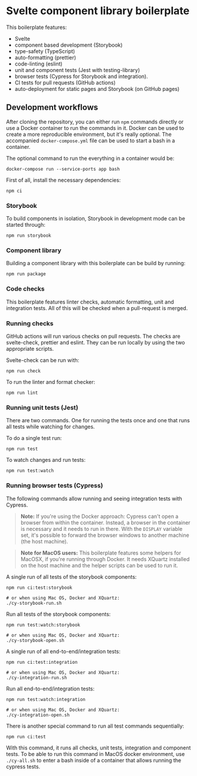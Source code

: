 # Svelte component library boilerplate

This boilerplate features:

- Svelte
- component based development (Storybook)
- type-safety (TypeScript)
- auto-formatting (prettier)
- code-linting (eslint)
- unit and component tests (Jest with testing-library)
- browser tests (Cypress for Storybook and integration).
- CI tests for pull requests (GitHub actions)
- auto-deployment for static pages and Storybook (on GitHub pages)

## Development workflows

After cloning the repository, you can either run `npm` commands directly or use a Docker container to run the commands in it. Docker can be used to create a more reproducible environment, but it's really optional. The accompanied `docker-compose.yml` file can be used to start a bash in a container.

The optional command to run the everything in a container would be:

```
docker-compose run --service-ports app bash
```

First of all, install the necessary dependencies:

```
npm ci
```

### Storybook

To build components in isolation, Storybook in development mode can be started through:

```
npm run storybook
```

### Component library

Building a component library with this boilerplate can be build by running:

```
npm run package
```

### Code checks

This boilerplate features linter checks, automatic formatting, unit and integration tests. All of this will be checked when a pull-request is merged.

### Running checks

GitHub actions will run various checks on pull requests. The checks are svelte-check, prettier and eslint. They can be run locally by using the two appropriate scripts.

Svelte-check can be run with:

```
npm run check
```

To run the linter and format checker:

```
npm run lint
```

### Running unit tests (Jest)

There are two commands. One for running the tests once and one that runs all tests while watching for changes.

To do a single test run:

```
npm run test
```

To watch changes and run tests:

```
npm run test:watch
```

### Running browser tests (Cypress)

The following commands allow running and seeing integration tests with Cypress.

> **Note:** If you're using the Docker approach: Cypress can't open a browser from within the container. Instead, a browser in the container is necessary and it needs to run in there. With the `DISPLAY` variable set, it's possible to forward the browser windows to another machine (the host machine).

> **Note for MacOS users:** This boilerplate features some helpers for MacOSX, if you're running through Docker. It needs XQuartz installed on the host machine and the helper scripts can be used to run it.

A single run of all tests of the storybook components:

```
npm run ci:test:storybook

# or when using Mac OS, Docker and XQuartz:
./cy-storybook-run.sh
```

Run all tests of the storybook components:

```
npm run test:watch:storybook

# or when using Mac OS, Docker and XQuartz:
./cy-storybook-open.sh
```

A single run of all end-to-end/integration tests:

```
npm run ci:test:integration

# or when using Mac OS, Docker and XQuartz:
./cy-integration-run.sh
```

Run all end-to-end/integration tests:

```
npm run test:watch:integration

# or when using Mac OS, Docker and XQuartz:
./cy-integration-open.sh
```

There is another special command to run all test commands sequentially:

```
npm run ci:test
```

With this command, it runs all checks, unit tests, integration and component tests. To be able to run this command in MacOS docker environment, use `./cy-all.sh` to enter a bash inside of a container that allows running the cypress tests.

